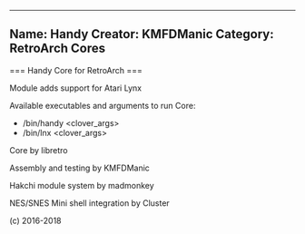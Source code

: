 -----------------------
Name: Handy 
Creator: KMFDManic
Category: RetroArch Cores
-----------------------
=== Handy Core for RetroArch ===

Module adds support for Atari Lynx

Available executables and arguments to run Core:
- /bin/handy <rom> <clover_args>
- /bin/lnx <rom> <clover_args>

Core by libretro

Assembly and testing by KMFDManic

Hakchi module system by madmonkey

NES/SNES Mini shell integration by Cluster

(c) 2016-2018
